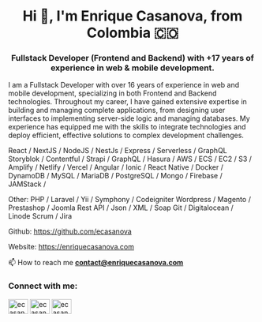 <h1 align="center">Hi 👋, I'm Enrique Casanova, from Colombia 🇨🇴</h1>
<h3 align="center">
Fullstack Developer (Frontend and Backend) with +17 years of experience in web & mobile development.
</h3>
<p>
I am a Fullstack Developer with over 16 years of experience in web and mobile development, specializing in both Frontend and Backend technologies. Throughout my career, I have gained extensive expertise in building and managing complete applications, from designing user interfaces to implementing server-side logic and managing databases. My experience has equipped me with the skills to integrate technologies and deploy efficient, effective solutions to complex development challenges.</p>
<p>
React / NextJS / NodeJS / NestJs / Express / Serverless / GraphQL
Storyblok / Contentful / Strapi / GraphQL / Hasura /
AWS / ECS / EC2 / S3 / Amplify / Netlify / Vercel /
Angular / Ionic / React Native / Docker / DynamoDB /
MySQL / MariaDB / PostgreSQL / Mongo / Firebase / JAMStack / 

Other:
PHP / Laravel / Yii / Symphony / Codeigniter
Wordpress / Magento / Prestashop / Joomla
Rest API / Json / XML / Soap
Git  / Digitalocean / Linode
Scrum / Jira

Github:
https://github.com/ecasanova

Website:
https://enriquecasanova.com
  
 📫  How to reach me **contact@enriquecasanova.com**
</p>

<h3 align="left">Connect with me:</h3>
<p align="left">
<a href="https://twitter.com/ecasanovave" target="blank"><img align="center" src="https://raw.githubusercontent.com/rahuldkjain/github-profile-readme-generator/master/src/images/icons/Social/twitter.svg" alt="ecasanovave" height="30" width="40" /></a>
<a href="https://linkedin.com/in/ecasanovave" target="blank"><img align="center" src="https://raw.githubusercontent.com/rahuldkjain/github-profile-readme-generator/master/src/images/icons/Social/linked-in-alt.svg" alt="ecasanovave" height="30" width="40" /></a>
<a href="https://instagram.com/ecasanovave" target="blank"><img align="center" src="https://raw.githubusercontent.com/rahuldkjain/github-profile-readme-generator/master/src/images/icons/Social/instagram.svg" alt="ecasanovave" height="30" width="40" /></a>
</p>
